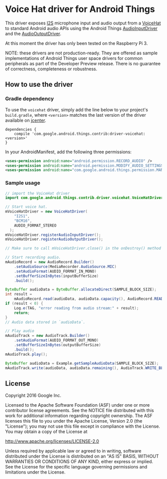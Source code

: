 Voice Hat driver for Android Things
=====================================

This driver exposes [I2S](https://developer.android.com/things/reference/com/google/android/things/pio/I2sDevice.html)
microphone input and audio output from a [VoiceHat](https://aiyprojects.withgoogle.com/voice/) to
standard Android audio APIs using the Android Things [AudioInputDriver](https://developer.android.com/things/reference/com/google/android/things/userdriver/AudioInputDriver.html)
and the [AudioOutputDriver](https://developer.android.com/things/reference/com/google/android/things/userdriver/AudioOutputDriver.html).

At this moment the driver has only been tested on the Raspberry Pi 3.

NOTE: these drivers are not production-ready. They are offered as sample
implementations of Android Things user space drivers for common peripherals
as part of the Developer Preview release. There is no guarantee
of correctness, completeness or robustness.


How to use the driver
---------------------

### Gradle dependency

To use the `voicehat` driver, simply add the line below to your project's `build.gradle`,
where `<version>` matches the last version of the driver available on [jcenter][jcenter].

```
dependencies {
    compile 'com.google.android.things.contrib:driver-voicehat:<version>'
}
```

In your AndroidManifest, add the following three permissions:

```xml
<uses-permission android:name="android.permission.RECORD_AUDIO" />
<uses-permission android:name="android.permission.MODIFY_AUDIO_SETTINGS" />
<uses-permission android:name="com.google.android.things.permission.MANAGE_AUDIO_DRIVERS" />
```

### Sample usage


```java
// import the VoiceHat driver
import com.google.android.things.contrib.driver.voicehat.VoiceHatDriver;
```

```java
// Start voice hat.
mVoiceHatDriver = new VoiceHatDriver(
    "I2S1",
    "BCM16",
    AUDIO_FORMAT_STEREO
  );
mVoiceHatDriver.registerAudioInputDriver();
mVoiceHatDriver.registerAudioOutputDriver();

// Make sure to call mVoiceHatDriver.close() in the onDestroy() method in your activity
```

```java
// Start recording audio.
mAudioRecord = new AudioRecord.Builder()
    .setAudioSource(MediaRecorder.AudioSource.MIC)
    .setAudioFormat(AUDIO_FORMAT_IN_MONO)
    .setBufferSizeInBytes(inputBufferSize)
    .build();

ByteBuffer audioData = ByteBuffer.allocateDirect(SAMPLE_BLOCK_SIZE);
int result =
    mAudioRecord.read(audioData, audioData.capacity(), AudioRecord.READ_BLOCKING);
if (result < 0) {
    Log.e(TAG, "error reading from audio stream:" + result);
    return;
}
// Audio data stored in `audioData`.
```

```java
// Play audio
mAudioTrack = new AudioTrack.Builder()
    .setAudioFormat(AUDIO_FORMAT_OUT_MONO)
    .setBufferSizeInBytes(outputBufferSize)
    .build();
mAudioTrack.play();

ByteBuffer audioData = Example.getSampleAudioData(SAMPLE_BLOCK_SIZE);
mAudioTrack.write(audioData, audioData.remaining(), AudioTrack.WRITE_BLOCKING);
```

License
-------

Copyright 2016 Google Inc.

Licensed to the Apache Software Foundation (ASF) under one or more contributor
license agreements.  See the NOTICE file distributed with this work for
additional information regarding copyright ownership.  The ASF licenses this
file to you under the Apache License, Version 2.0 (the "License"); you may not
use this file except in compliance with the License.  You may obtain a copy of
the License at

  http://www.apache.org/licenses/LICENSE-2.0

Unless required by applicable law or agreed to in writing, software
distributed under the License is distributed on an "AS IS" BASIS, WITHOUT
WARRANTIES OR CONDITIONS OF ANY KIND, either express or implied.  See the
License for the specific language governing permissions and limitations under
the License.

[jcenter]: https://bintray.com/google/androidthings/contrib-driver-voicehat